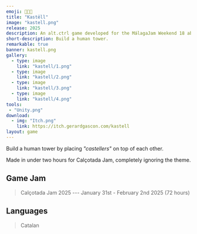 ```yaml
---
emoji: 🧑‍🤝‍🧑
title: "Kastëll"
image: "kastell.png"
release: 2025
description: An alt.ctrl game developed for the MálagaJam Weekend 18 about trying to control a spaceship in the middle of an accident.
short-description: Build a human tower.
remarkable: true
banner: kastell.png
gallery:
  - type: image
    link: "kastell/1.png"
  - type: image
    link: "kastell/2.png"
  - type: image
    link: "kastell/3.png"
  - type: image
    link: "kastell/4.png"
tools:
 - "Unity.png"
download:
  - img: "Itch.png"
    link: https://itch.gerardgascon.com/kastell
layout: game
---
```


Build a human tower by placing *"castellers"* on top of each other.

Made in under two hours for Calçotada Jam, completely ignoring the theme.

## Game Jam

> Calçotada Jam 2025 --- January 31st - February 2nd 2025 (72 hours)

## Languages

> Catalan
